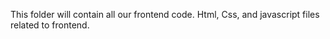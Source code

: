 This folder will contain all our frontend code. Html, Css, and javascript files related to frontend.